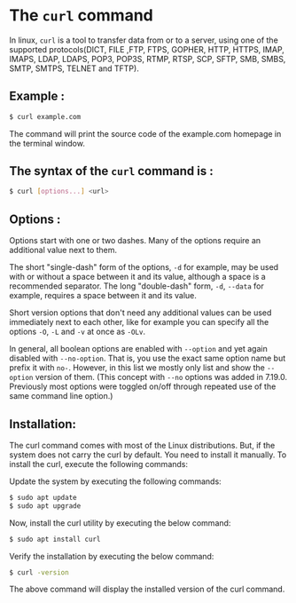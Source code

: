 # The `curl` command

In linux, `curl` is a tool to transfer data from or to a server, using one of the supported protocols(DICT, FILE ,FTP, FTPS, GOPHER, HTTP, HTTPS, IMAP, IMAPS, LDAP, LDAPS, POP3, POP3S, RTMP, RTSP, SCP, SFTP, SMB, SMBS, SMTP, SMTPS, TELNET and TFTP).

## Example :

```bash
$ curl example.com
```

The command will print the source code of the example.com homepage in the terminal window.

## The syntax of the `curl` command is :

```bash
$ curl [options...] <url>
```

## Options :

Options start with one or two dashes. Many of the options require an additional value next to them.

The short "single-dash" form of the options, `-d` for example, may be used with or without a space between it and its value, although a space is a recommended separator. The long "double-dash" form, `-d`, `--data` for example, requires a space between it and its value.

Short version options that don't need any additional values can be used immediately next to each other, like for example you can specify all the options `-O`, `-L` and `-v` at once as `-OLv`.

In general, all boolean options are enabled with `--option` and yet again disabled with `--no-option`. That is, you use the exact same option name but prefix it with `no-`. However, in this list we mostly only list and show the `--option` version of them. (This concept with `--no` options was added in 7.19.0. Previously most options were toggled on/off through repeated use of the same command line option.)

## Installation:

The curl command comes with most of the Linux distributions. But, if the system does not carry the curl by default. You need to install it manually. To install the curl, execute the following commands:

Update the system by executing the following commands:

```bash
$ sudo apt update
$ sudo apt upgrade
```
Now, install the curl utility by executing the below command:

```bash
$ sudo apt install curl
```

Verify the installation by executing the below command:

```bash
$ curl -version
```

The above command will display the installed version of the curl command.
